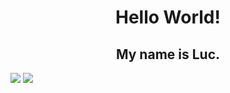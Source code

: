 <div>
  <h1 align="center">Hello World!</h1>
  <h2 align="center">My name is Luc.</h2>
</div>
<div>
  <a href="https://www.instagram.com/luc.069/"><img src="https://cdn.aboutluc.xyz/images/z4iwvhd89tzdr0z7t88n.png" /></a>
  <a href="https://aboutluc.xyz/discord"><img src="https://cdn.aboutluc.xyz/images/ivdrhor9zcbo9m0iyf4k.png" /></a>
<div>



